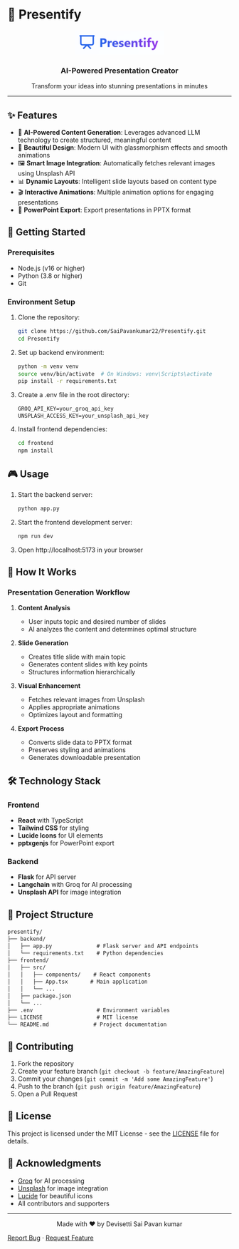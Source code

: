 # 🎯 Presentify

<div align="center">
  <img src="docs/logo.png" alt="Presentify Logo" width="200"/>
  <h3>AI-Powered Presentation Creator</h3>
  <p>Transform your ideas into stunning presentations in minutes</p>
</div>

---

## ✨ Features

- 🤖 **AI-Powered Content Generation**: Leverages advanced LLM technology to create structured, meaningful content
- 🎨 **Beautiful Design**: Modern UI with glassmorphism effects and smooth animations
- 🖼️ **Smart Image Integration**: Automatically fetches relevant images using Unsplash API
- 📊 **Dynamic Layouts**: Intelligent slide layouts based on content type
- 🎬 **Interactive Animations**: Multiple animation options for engaging presentations
- 💾 **PowerPoint Export**: Export presentations in PPTX format

## 🚀 Getting Started

### Prerequisites

- Node.js (v16 or higher)
- Python (3.8 or higher)
- Git

### Environment Setup

1. Clone the repository:
   ```bash
   git clone https://github.com/SaiPavankumar22/Presentify.git
   cd Presentify
   ```

2. Set up backend environment:
   ```bash
   python -m venv venv
   source venv/bin/activate  # On Windows: venv\Scripts\activate
   pip install -r requirements.txt
   ```

3. Create a .env file in the root directory:
   ```env
   GROQ_API_KEY=your_groq_api_key
   UNSPLASH_ACCESS_KEY=your_unsplash_api_key
   ```

4. Install frontend dependencies:
   ```bash
   cd frontend
   npm install
   ```

## 🎮 Usage

1. Start the backend server:
   ```bash
   python app.py
   ```

2. Start the frontend development server:
   ```bash
   npm run dev
   ```

3. Open http://localhost:5173 in your browser

## 🔄 How It Works

### Presentation Generation Workflow

1. **Content Analysis**
   - User inputs topic and desired number of slides
   - AI analyzes the content and determines optimal structure

2. **Slide Generation**
   - Creates title slide with main topic
   - Generates content slides with key points
   - Structures information hierarchically

3. **Visual Enhancement**
   - Fetches relevant images from Unsplash
   - Applies appropriate animations
   - Optimizes layout and formatting

4. **Export Process**
   - Converts slide data to PPTX format
   - Preserves styling and animations
   - Generates downloadable presentation

## 🛠️ Technology Stack

### Frontend
- **React** with TypeScript
- **Tailwind CSS** for styling
- **Lucide Icons** for UI elements
- **pptxgenjs** for PowerPoint export

### Backend
- **Flask** for API server
- **Langchain** with Groq for AI processing
- **Unsplash API** for image integration

## 📝 Project Structure

```
presentify/
├── backend/
│   ├── app.py              # Flask server and API endpoints
│   └── requirements.txt    # Python dependencies
├── frontend/
│   ├── src/
│   │   ├── components/    # React components
│   │   ├── App.tsx       # Main application
│   │   └── ...
│   ├── package.json
│   └── ...
├── .env                    # Environment variables
├── LICENSE                 # MIT license
└── README.md              # Project documentation
```

## 🤝 Contributing

1. Fork the repository
2. Create your feature branch (`git checkout -b feature/AmazingFeature`)
3. Commit your changes (`git commit -m 'Add some AmazingFeature'`)
4. Push to the branch (`git push origin feature/AmazingFeature`)
5. Open a Pull Request

## 📄 License

This project is licensed under the MIT License - see the [LICENSE](LICENSE) file for details.

## 🙏 Acknowledgments

- [Groq](https://groq.com/) for AI processing
- [Unsplash](https://unsplash.com/) for image integration
- [Lucide](https://lucide.dev/) for beautiful icons
- All contributors and supporters

---

<div align="center">
  <p>Made with ❤️ by Devisetti Sai Pavan kumar</p>
</div>

<p></p>
  <p>
    <a href="https://github.com/SaiPavankumar22/Presentify/issues">Report Bug</a> ·
    <a href="https://github.com/SaiPavankumar22/Presentify/issues">Request Feature</a>
  </p>
</div> 